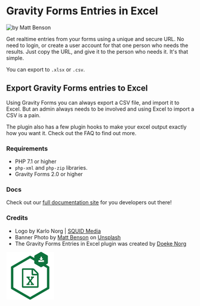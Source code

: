 # Gravity Forms Entries in Excel
![by Matt Benson](https://raw.githubusercontent.com/squidmedia/gfexcel/master/assets/banner-772x250.jpg)

Get realtime entries from your forms using a unique and secure URL. No need to login, or create a user account for
that one person who needs the results. Just copy the URL, and give it to the person who needs it. It's that simple.

You can export to `.xlsx` or `.csv`.

## Export Gravity Forms entries to Excel

Using Gravity Forms you can always export a CSV file, and import it to Excel. But an admin always needs to be involved
and using Excel to import a CSV is a pain.

The plugin also has a few plugin hooks to make your excel output exactly how you want it. Check out the FAQ to find
out more.

### Requirements

* PHP 7.1 or higher
* `php-xml` and `php-zip` libraries.
* Gravity Forms 2.0 or higher

### Docs

Check out our [full documentation site](https://gfexcel.com) for you developers out there!

### Credits

- Logo by Karlo Norg | [SQUID Media](https://www.squidmedia.nl)
- Banner Photo by [Matt Benson](https://unsplash.com/@mattgyver) on [Unsplash](https://unsplash.com/photos/rHbob_bEsSs)
- The Gravity Forms Entries in Excel plugin was created by [Doeke Norg](https://doeken.org)

<img src="https://raw.githubusercontent.com/GFExcel/gf-entries-in-excel/master/assets/icon-256x256.png" width="128">
